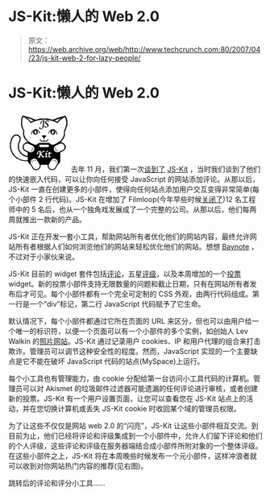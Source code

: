 # JS-Kit:懒人的 Web 2.0 

> 原文：<https://web.archive.org/web/http://www.techcrunch.com:80/2007/04/23/js-kit-web-2-for-lazy-people/>

# JS-Kit:懒人的 Web 2.0

[![](img/c0b49b8136ab0bd2398b3bb24be974c3.png)](https://web.archive.org/web/20220927053741/http://js-kit.com/) 去年 11 月，我们第一次[谈到了](https://web.archive.org/web/20220927053741/http://www.beta.techcrunch.com/2006/11/29/quick-embed-code-to-add-comments-to-any-site/) [JS-Kit](https://web.archive.org/web/20220927053741/http://js-kit.com/) ，当时我们谈到了他们的快速嵌入代码，可以让你向任何接受 JavaScript 的网站添加评论。从那以后，JS-Kit 一直在创建更多的小部件，使得向任何站点添加用户交互变得非常简单(每个小部件 2 行代码)。JS-Kit 在增加了 Filmloop(今年早些时候[关闭了](https://web.archive.org/web/20220927053741/http://www.beta.techcrunch.com/2007/02/12/filmloop-betrayed-by-investors/))12 名工程师中的 5 名后，也从一个独角戏发展成了一个完整的公司。从那以后，他们每两周就推出一款新的产品。

JS-Kit 正在开发一套小工具，帮助网站所有者优化他们的网站内容，最终允许网站所有者根据人们如何浏览他们的网站来轻松优化他们的网站。想想 [Baynote](https://web.archive.org/web/20220927053741/http://baynote.com/) ，不过对于小家伙来说。

JS-Kit 目前的 widget 套件包括[评论](https://web.archive.org/web/20220927053741/http://js-kit.com/comments)，五星[评级](https://web.archive.org/web/20220927053741/http://js-kit.com/ratings)，以及本周增加的一个[投票](https://web.archive.org/web/20220927053741/http://js-kit.com/polls) widget。新的投票小部件支持无限数量的问题和截止日期，只有在网站所有者发布后才可见。每个小部件都有一个完全可定制的 CSS 外观，由两行代码组成。第一行是一个“div”标记，第二行 JavaScript 代码赋予了它生命。

默认情况下，每个小部件都通过它所在页面的 URL 来区分，但也可以由用户给一个唯一的标识符，以便一个页面可以有一个小部件的多个实例，如创始人 Lev Walkin 的[照片网站](https://web.archive.org/web/20220927053741/http://lionet.info/photos/tlc/)。JS-Kit 通过记录用户 cookies、IP 和用户代理的组合来打击欺诈。管理员可以调节这种安全性的程度。然而，JavaScript 实现的一个主要缺点是它不能在破坏 JavaScript 代码的站点(MySpace)上运行。

每个小工具也有管理能力，由 cookie 分配给第一台访问小工具代码的计算机。管理员可以对 Akismet 的垃圾邮件过滤器可能遗漏的任何评论进行审核，或者创建新的投票。JS-Kit 有一个用户设置页面，让您可以查看您在 JS-Kit 站点上的活动，并在您切换计算机或丢失 JS-Kit cookie 时收回某个域的管理员权限。

为了让这些不仅仅是网站 web 2.0 的“闪亮”，JS-Kit 让这些小部件相互交流。到目前为止，他们已经将评论和评级集成到一个小部件中，允许人们留下评论和他们的个人评级，这些评论和评级在服务器端结合成小部件所附对象的一个整体评级。在这些小部件之上，JS-Kit 将在本周晚些时候发布一个元小部件，这样冲浪者就可以收到对你网站热门内容的推荐(见右图)。

跳转后的评论和评分小工具……